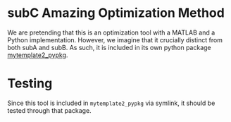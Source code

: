 subC Amazing Optimization Method
======================================
We are pretending that this is an optimization tool with a MATLAB and a Python
implementation.  However, we imagine that it crucially distinct from both subA
and subB.  As such, it is included in its own python package 
[mytemplate2_pypkg](https://github.com/jared321/mytemplate/tree/main/mytemplate2_pypkg/src/mytemplate2).

Testing
=======
Since this tool is included in `mytemplate2_pypkg` via symlink, it should be tested through that package.

